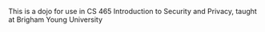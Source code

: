 This is a dojo for use in CS 465 Introduction to Security and Privacy, taught at
Brigham Young University
